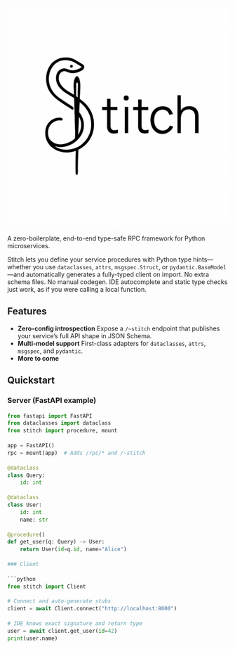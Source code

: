 ![Stitch](./assets/stitch.png)

A zero-boilerplate, end-to-end type-safe RPC framework for Python microservices.

Stitch lets you define your service procedures with Python type hints—whether you use `dataclasses`, `attrs`, `msgspec.Struct`, or `pydantic.BaseModel`—and automatically generates a fully-typed client on import. No extra schema files. No manual codegen. IDE autocomplete and static type checks just work, as if you were calling a local function.

## Features

- **Zero-config introspection**
  Expose a `/~stitch` endpoint that publishes your service’s full API shape in JSON Schema.
- **Multi-model support**
  First-class adapters for `dataclasses`, `attrs`, `msgspec`, and `pydantic`.
- **More to come**

## Quickstart

### Server (FastAPI example)
```python
from fastapi import FastAPI
from dataclasses import dataclass
from stitch import procedure, mount

app = FastAPI()
rpc = mount(app)  # Adds /rpc/* and /~stitch

@dataclass
class Query:
    id: int

@dataclass
class User:
    id: int
    name: str

@procedure()
def get_user(q: Query) -> User:
    return User(id=q.id, name="Alice")

### Client

```python
from stitch import Client

# Connect and auto-generate stubs
client = await Client.connect("http://localhost:8000")

# IDE knows exact signature and return type
user = await client.get_user(id=42)
print(user.name)
```
